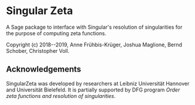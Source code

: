 # Singular Zeta

A Sage package to interface with Singular's resolution of singularities for the purpose of computing zeta functions.

Copyright (c) 2018--2019, Anne Frühbis-Krüger, Joshua Maglione, Bernd Schober, Christopher Voll.

## Acknowledgements 

SingularZeta was developed by researchers at Leibniz Universität Hannover and Universität Bielefeld. It is partially supported by DFG program 
*Order zeta functions and resolution of singularities*.
